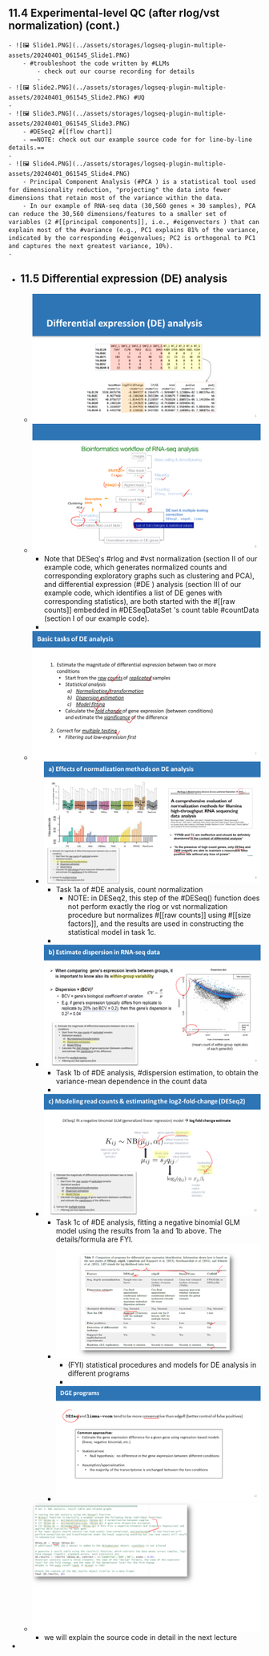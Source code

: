 ## 11.4 Experimental-level QC (after rlog/vst normalization) (cont.)
	- ![🖼 Slide1.PNG](../assets/storages/logseq-plugin-multiple-assets/20240401_061545_Slide1.PNG)
		- #troubleshoot the code written by #LLMs
			- check out our course recording for details
			-
	- ![🖼 Slide2.PNG](../assets/storages/logseq-plugin-multiple-assets/20240401_061545_Slide2.PNG) #UQ
	-
	- ![🖼 Slide3.PNG](../assets/storages/logseq-plugin-multiple-assets/20240401_061545_Slide3.PNG)
		- #DESeq2 #[[flow chart]]
		- ==NOTE: check out our example source code for for line-by-line details.==
	-
	- ![🖼 Slide4.PNG](../assets/storages/logseq-plugin-multiple-assets/20240401_061545_Slide4.PNG)
		- Principal Component Analysis (#PCA ) is a statistical tool used for dimensionality reduction, "projecting" the data into fewer dimensions that retain most of the variance within the data.
		- In our example of RNA-seq data (30,560 genes × 30 samples), PCA can reduce the 30,560 dimensions/features to a smaller set of variables (2 #[[principal components]], i.e., #eigenvectors ) that can explain most of the #variance (e.g., PC1 explains 81% of the variance, indicated by the corresponding #eigenvalues; PC2 is orthogonal to PC1 and captures the next greatest variance, 10%).
	-
- ## 11.5 Differential expression (DE) analysis
	- ![🖼 Slide5.PNG](../assets/storages/logseq-plugin-multiple-assets/20240401_061545_Slide5.PNG)
	- ![🖼 Slide6.PNG](../assets/storages/logseq-plugin-multiple-assets/20240401_061545_Slide6.PNG)
		- Note that DESeq's #rlog and #vst normalization (section II of our example code, which generates normalized counts and corresponding exploratory graphs such as clustering and PCA), and differential expression (#DE ) analysis  (section III of our example code, which identifies a list of DE genes with corresponding statistics), are both started with the #[[raw counts]] embedded in #DESeqDataSet 's count table #countData (section I of our example code).
		-
	- ![🖼 Slide7.PNG](../assets/storages/logseq-plugin-multiple-assets/20240401_061545_Slide7.PNG)
		- ![🖼 Slide8.PNG](../assets/storages/logseq-plugin-multiple-assets/20240401_061546_Slide8.PNG)
			- Task 1a of #DE analysis, count normalization
				- NOTE: in DESeq2, this step of the #DESeq() function does not perform exactly the rlog or vst normalization procedure but normalizes #[[raw counts]] using #[[size factors]], and the results are used in constructing the statistical model in task 1c.
			-
		- ![🖼 Slide9.PNG](../assets/storages/logseq-plugin-multiple-assets/20240401_061546_Slide9.PNG)
			- Task 1b of #DE analysis, #dispersion estimation, to obtain the variance-mean dependence in the count data
			-
		- ![🖼 Slide10.PNG](../assets/storages/logseq-plugin-multiple-assets/20240401_061546_Slide10.PNG)
			- Task 1c of #DE analysis, fitting a negative binomial GLM model using the results from 1a and 1b above. The details/formula are FYI.
			- ![🖼 Slide11.PNG](../assets/storages/logseq-plugin-multiple-assets/20240401_061546_Slide11.PNG)
				- (FYI) statistical procedures and models for DE analysis in different programs
				-
			- ![🖼 Slide12.PNG](../assets/storages/logseq-plugin-multiple-assets/20240401_061546_Slide12.PNG)
	- ![🖼 Slide13.PNG](../assets/storages/logseq-plugin-multiple-assets/20240401_061547_Slide13.PNG)
		- we will explain the source code in detail in the next lecture
-
